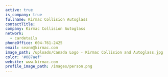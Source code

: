 ```yaml
---
active: true
is_company: true
fullname: Kirmac Collision Autoglass
contactTitle:
company: Kirmac Collision Autoglass
network:
  - cardetails
phoneOffice: 604-761-2425
email: seanm@kirmac.com
image_path: /uploads/Canada Logo - Kirmac Collision and Autoglass.jpg
color: '#087aef'
website: www.kirmac.com
profile_image_path: /images/person.png
---
```

